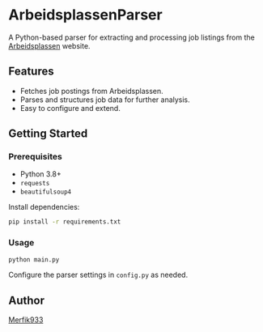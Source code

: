 # ArbeidsplassenParser

A Python-based parser for extracting and processing job listings from the [Arbeidsplassen](https://arbeidsplassen.nav.no/) website.

## Features

- Fetches job postings from Arbeidsplassen.
- Parses and structures job data for further analysis.
- Easy to configure and extend.

## Getting Started

### Prerequisites

- Python 3.8+
- `requests`
- `beautifulsoup4`

Install dependencies:

```bash
pip install -r requirements.txt
```

### Usage

```bash
python main.py
```

Configure the parser settings in `config.py` as needed.


## Author

[Merfik933](https://github.com/Merfik933)